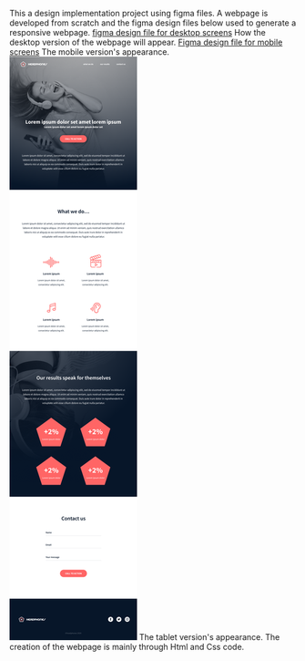 This a design implementation project using figma files.
A webpage is developed from scratch and the figma design files below used to generate a responsive webpage.
[figma design file for desktop screens](01_headphones_desktop@2x.png)
How the desktop version of the webpage will appear.
[Figma design file for mobile screens](01_headphones_mobile@2x.png)
The mobile version's appearance.
![Figma design file for tablet screeens](01_headphones_tablet@2x.png)
The tablet version's appearance.
The creation of the webpage is mainly through Html and Css code.